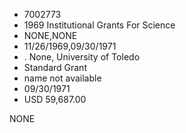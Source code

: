 * 7002773
* 1969 Institutional Grants For Science
* NONE,NONE
* 11/26/1969,09/30/1971
*  . None, University of Toledo
* Standard Grant
*   name not available
* 09/30/1971
* USD 59,687.00

NONE